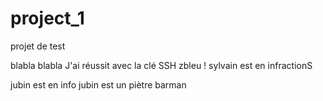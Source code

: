 # project_1
projet de test

 blabla
 blabla
 J'ai réussit avec la clé SSH zbleu !
 sylvain est en infractionS

jubin est en info
jubin est un piètre barman


